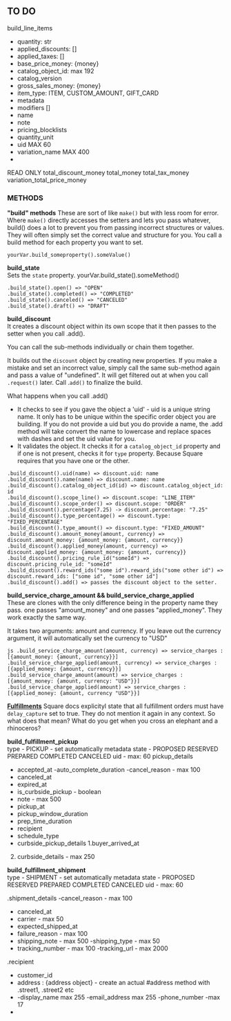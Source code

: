 ## TO DO

build_line_items

- quantity: str
- applied_discounts: []
- applied_taxes: []
- base_price_money: {money}
- catalog_object_id: max 192
- catalog_version
- gross_sales_money: {money}
- item_type: ITEM, CUSTOM_AMOUNT, GIFT_CARD
- metadata
- modifiers []
- name
- note
- pricing_blocklists
- quantity_unit
- uid MAX 60
- variation_name MAX 400
-

READ ONLY
total_discount_money
total_money
total_tax_money
variation_total_price_money

### METHODS

**"build" methods**
These are sort of like `make()` but with less room for error. Where `make()` directly accesses the setters and lets you pass whatever,
build() does a lot to prevent you from passing incorrect structures or values. They will often simply set the correct value and structure for you.
You call a build method for each property you want to set.

`yourVar.build_someproperty().someValue()`

**build_state**\
Sets the `state` property.
yourVar.build_state().someMethod()

`.build_state().open() => "OPEN"`\
`.build_state().completed() => "COMPLETED"`\
`.build_state().canceled() => "CANCELED"`\
`.build_state().draft() => "DRAFT"`

**build_discount**\
It creates a discount object within its own scope that it then passes to the setter when you call .add().

You can call the sub-methods individually or chain them together.

It builds out the `discount` object by creating new properties. If you make a mistake and set an incorrect value, simply call the same
sub-method again and pass a value of "undefined". It will get filtered out at when you call `.request()` later. Call .`add()` to finalize the build.

What happens when you call .add()

- It checks to see if you gave the object a 'uid' - uid is a unique string name. It only has to be unique within the specific order object you are building.
  If you do not provide a uid but you do provide a name, the .add method will take convert the name to lowercase and replace spaces with dashes and set the uid
  value for you.
- It validates the object. It checks it for a `catalog_object_id` property and if one is not present, checks it for `type` property. Because Square requires that you have one or the other.

`.build_discount().uid(name) => discount.uid: name`\
`.build_discount().name(name) => discount.name: name`\
`.build_discount().catalog_object_id(id) => discount.catalog_object_id: id `\
`.build_discount().scope_line() => discount.scope: "LINE_ITEM"`\
`.build_discount().scope_order() => discount.scope: "ORDER"`\
`.build_discount().percentage(7.25) -> discount.percentage: "7.25"`\
`.build_discount().type_percentage() => discount.type: "FIXED_PERCENTAGE"`\
`.build_discount().type_amount() => discount.type: "FIXED_AMOUNT"`\
`.build_discount().amount_money(amount, currency) => discount.amount_money: {amount_money: {amount, currency}}`\
`.build_discount().applied_money(amount, currency) => discount.applied_money: {amount_money: {amount, currency}}`\
`.build_discount().pricing_rule_id("someId") => discount.pricing_rule_id: "someId"`\
`.build_discount().reward_ids("some id").reward_ids("some other id") => discount.reward_ids: ["some id", "some other id"]`\
`.build_discount().add() => passes the discount object to the setter.`

**build_service_charge_amount && build_service_charge_applied**\
These are clones with the only difference being in the property name they pass. one passes "amount_money" and one passes "applied_money".
They work exactly the same way.

It takes two arguments: amount and currency.
If you leave out the currency argument, it will automatically set the currency to "USD"

`js .build_service_charge_amount(amount, currency) => service_charges : [{amount_money: {amount, currency}}]`\
`.build_service_charge_applied(amount, currency) => service_charges : [{applied_money: {amount, currency}}]`\
`.build_service_charge_amount(amount) => service_charges : [{amount_money: {amount, currency: "USD"}}]`\
`.build_service_charge_applied(amount) => service_charges : [{applied_money: {amount, currency "USD"}}]`

**[Fulfillments](https://developer.squareup.com/docs/orders-api/how-it-works#fulfillments)**
Square docs explicityl state that all fulfillment orders must have `delay_capture` set to true. They do not mention it again in any context. So what does that mean? What do you get when you cross an elephant and a rhinoceros?

**build_fulfillment_pickup**\
type - PICKUP - set automatically
metadata
state - PROPOSED RESERVED PREPARED COMPLETED CANCELED
uid - max: 60
pickup_details

- accepted_at
  -auto_complete_duration
  -cancel_reason - max 100
- canceled_at
- expired_at
- is_curbside_pickup - boolean
- note - max 500
- pickup_at
- pickup_window_duration
- prep_time_duration
- recipient
- schedule_type
- curbside_pickup_details
  1.buyer_arrived_at

2. curbside_details - max 250

**build_fulfillment_shipment**\
type - SHIPMENT - set automatically
metadata
state - PROPOSED RESERVED PREPARED COMPLETED CANCELED
uid - max: 60

.shipment_details
-cancel_reason - max 100

- canceled_at
- carrier - max 50
- expected_shipped_at
- failure_reason - max 100
- shipping_note - max 500
  -shipping_type - max 50
- tracking_number - max 100
  -tracking_url - max 2000

.recipient

- customer_id
- address : {address object} - create an actual #address method with .street1, .street2 etc
- -display_name max 255
  -email_address max 255
  -phone_number -max 17
-
